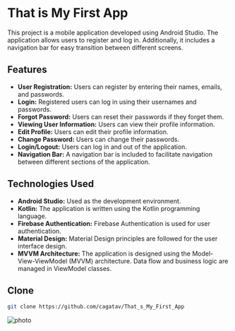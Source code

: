 # That is My First App

This project is a mobile application developed using Android Studio. The application allows users to register and log in. Additionally, it includes a navigation bar for easy transition between different screens.

## Features

- **User Registration:** Users can register by entering their names, emails, and passwords.
- **Login:** Registered users can log in using their usernames and passwords.
- **Forgot Password:** Users can reset their passwords if they forget them.
- **Viewing User Information:** Users can view their profile information.
- **Edit Profile:** Users can edit their profile information.
- **Change Password:** Users can change their passwords.
- **Login/Logout:** Users can log in and out of the application.
- **Navigation Bar:** A navigation bar is included to facilitate navigation between different sections of the application.

## Technologies Used

- **Android Studio:** Used as the development environment.
- **Kotlin:** The application is written using the Kotlin programming language.
- **Firebase Authentication:** Firebase Authentication is used for user authentication.
- **Material Design:** Material Design principles are followed for the user interface design.
- **MVVM Architecture:** The application is designed using the Model-View-ViewModel (MVVM) architecture. Data flow and business logic are managed in ViewModel classes.

## Clone

```bash
git clone https://github.com/cagatav/That_s_My_First_App
```
![photo](https://repository-images.githubusercontent.com/603117227/874ebdc5-ae4b-46f3-9a5e-cd69c96eba6f)
